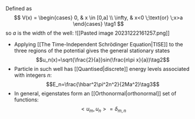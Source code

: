 Defined as $$
V(x) = 
\begin{cases}
  0, & x \in [0,a] \\
  \infty, & x<0 \;\text{or} \;x>a
\end{cases} \tag1
$$
so $a$ is the width of the well:
![[Pasted image 20231222161257.png]]
- Applying [[The Time-Independent Schrödinger Equation|TISE]] to the three regions of the potential gives the general stationary states
$$u_n(x)=\sqrt{\frac{2}{a}}sin(\frac{n\pi x}{a})\tag2$$
- Particle in such well has [[Quantised|discrete]] energy levels associated with integers $n$:
$$E_n=\frac{\hbar^2\pi^2n^2}{2Ma^2}\tag3$$
- In general, eigenstates form an [[Orthonormal|orthonormal]] set of functions:
$$<u_m,u_n>=\delta_{m,n}$$
